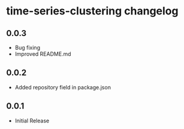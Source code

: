 # time-series-clustering changelog

## 0.0.3

- Bug fixing
- Improved README.md

## 0.0.2

- Added repository field in package.json

## 0.0.1

- Initial Release
